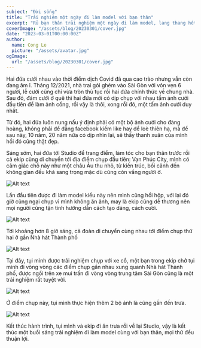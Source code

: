 ```yaml
---
subject: "Đời sống"
title: "Trải nghiệm một ngày đi làm model với bạn thân"
excerpt: "Rủ bạn thân trải nghiệm một ngày đi làm model, lang thang hết từ quận này sang quận khác với một ekip rất dễ thương, kết quả là có được 3 bộ ảnh cũng tương đối xịn sò."
coverImage: "/assets/blog/20230301/cover.jpg"
date: "2023-03-01T00:00:00Z"
author:
  name: Cong Le
  picture: "/assets/avatar.jpg"
ogImage:
  url: "/assets/blog/20230301/cover.jpg"
---
```


Hai đứa cưới nhau vào thời điểm dịch Covid đã qua cao trào nhưng vẫn còn đang âm ỉ. Tháng 12/2021, nhà trai gói ghém vào Sài Gòn với vỏn vẹn 6 người, lễ cưới cũng chỉ vừa tròn thủ tục rồi hai đứa chính thức về chung nhà. Sau đó, đám cưới ở quê thì hai đứa mới có dịp chụp với nhau tấm ảnh cưới đầu tiên để làm ảnh cổng, rồi vậy là thôi, xong rồi đó, một tấm ảnh cưới duy nhất.

Từ đó, hai đứa luôn nung nấu ý định phải có một bộ ảnh cưới cho đàng hoàng, không phải để đăng facebook kiếm like hay để loè thiên hạ, mà để sau này, 10 năm, 20 năm nữa có dịp nhìn lại, sẽ thấy thanh xuân của mình hồi đó cũng thật đẹp.

Sáng sớm, hai đứa tới Studio để trang điểm, làm tóc cho bạn thân trước rồi cả ekip cùng di chuyển tới địa điểm chụp đầu tiên: Vạn Phúc City, mình có cảm giác chỗ này như một châu Âu thu nhỏ, từ kiến trúc, bối cảnh đến không gian đều khá sang trọng mặc dù cũng còn vắng người ở.

![Alt text](/assets/blog/20230301/vanphuccity01.jpg)

Lần đầu tiên được đi làm model kiểu này nên mình cũng hồi hộp, với lại đó giờ cũng ngại chụp vì mình không ăn ảnh, may là ekip cũng dễ thương nên mọi người cũng tận tình hướng dẫn cách tạo dáng, cách cười.

![Alt text](/assets/blog/20230301/vanphuccity02.jpg)

Tới khoảng hơn 8 giờ sáng, cả đoàn di chuyển cùng nhau tới điểm chụp thứ hai ở gần Nhà hát Thành phố

![Alt text](/assets/blog/20230301/nhahatthanhpho01.jpg)

Tại đây, tụi mình được trải nghiệm chụp với xe cổ, một bạn trong ekip chở tụi mình đi vòng vòng các điểm chụp gần nhau xung quanh Nhà hát Thành phố, được ngồi trên xe mui trần đi vòng vòng trung tâm Sài Gòn cũng là một trải nghiệm rất tuyệt vời.

![Alt text](/assets/blog/20230301/nhahatthanhpho02.jpg)

Ở điểm chụp này, tụi mình thực hiện thêm 2 bộ ảnh là cũng gần đến trưa.

![Alt text](/assets/blog/20230301/nhahatthanhpho03.jpg)

Kết thúc hành trình, tụi mình và ekip đi ăn trưa rồi về lại Studio, vậy là kết thúc một buổi sáng trải nghiệm đi làm model cùng với bạn thân, mọi thứ đều thuận lợi.
